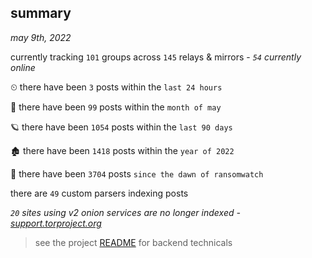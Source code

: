 
## summary
_may 9th, 2022_

currently tracking `101` groups across `145` relays & mirrors - _`54` currently online_

⏲ there have been `3` posts within the `last 24 hours`

🦈 there have been `99` posts within the `month of may`

🪐 there have been `1054` posts within the `last 90 days`

🏚 there have been `1418` posts within the `year of 2022`

🦕 there have been `3704` posts `since the dawn of ransomwatch`

there are `49` custom parsers indexing posts

_`20` sites using v2 onion services are no longer indexed - [support.torproject.org](https://support.torproject.org/onionservices/v2-deprecation/)_

> see the project [README](https://github.com/thetanz/ransomwatch#ransomwatch--) for backend technicals
